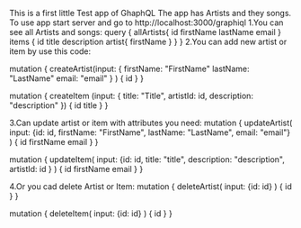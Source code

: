 This is a first little Test app of GhaphQL
The app has Artists and they songs.
To use app start server and go to http://localhost:3000/graphiql
1.You can see all Artists and songs:
query {
  allArtists{
    id
    firstName
    lastName
    email
  } items {
    id
    title
    description
    artist{
      firstName
    }
  }
}
2.You can add new artist or item by use this code:

mutation {
  createArtist(input: {
    firstName: "FirstName"
    lastName: "LastName"
    email: "email"
  }
  ) {
    id
  }
}

mutation {
  createItem (input: {
    title: "Title",
    artistId: id,
    description: "description"
  })
  {
    id
    title
  }
}

3.Can update artist or item with attributes you need:
mutation {
  updateArtist(
    input: {id: id,
    firstName: "FirstName",
    lastName: "LastName",
    email: "email"}
  ) {
    id
    firstName
    email
  }
}

mutation {
  updateItem(
    input: {id: id,
    title: "title",
    description: "description",
    artistId: id
  }
  ) {
    id
    firstName
    email
  }
}

4.Or you cad delete Artist or Item:
mutation {
  deleteArtist(
    input: {id: id}
  ) {
    id
  }
}

mutation {
  deleteItem(
    input: {id: id}
  ) {
    id
  }
}
